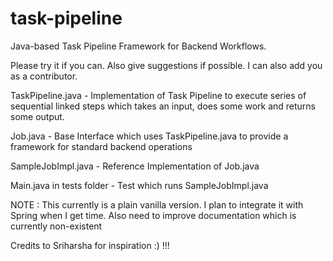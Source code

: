 # task-pipeline
Java-based Task Pipeline Framework for Backend Workflows.

Please try it if you can. Also give suggestions if possible. I can also add you as a contributor.

TaskPipeline.java - Implementation of Task Pipeline to execute series of sequential linked steps which takes an input, does some work and returns some output. 

Job.java - Base Interface which uses TaskPipeline.java to provide a framework for standard backend operations 

SampleJobImpl.java - Reference Implementation of Job.java

Main.java in tests folder - Test which runs SampleJobImpl.java

NOTE : This currently is a plain vanilla version. I plan to integrate it with Spring when I get time. Also need to improve documentation which is currently non-existent

Credits to Sriharsha for inspiration :) !!!
